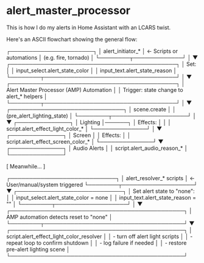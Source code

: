 # alert_master_processor
This is how I do my alerts in Home Assistant with an LCARS twist.

Here's an ASCII flowchart showing the general flow:

┌──────────────────────┐
│ alert_initiator_*    │  ← Scripts or automations
│ (e.g. fire, tornado) │
└────────┬─────────────┘
         │
         ▼
┌────────────────────────────────────────────┐
│ Set:                                      │
│   input_select.alert_state_color          │
│   input_text.alert_state_reason           │
└────────┬───────────────────────────────────┘
         │
         ▼
┌────────────────────────────────────────────┐
│ Alert Master Processor (AMP) Automation    │
│ Trigger: state change to alert_* helpers   │
└────────┬───────────────────────────────────┘
         │
         ▼
  ┌──────────────────────────────┐
  │ scene.create                 │
  │ (pre_alert_lighting_state)  │
  └────────┬────────────────────┘
           │
           ▼
     ┌──────────────┐
     │ Lighting     │──────┐
     │ Effects:     │      │
     │   script.alert_effect_light_color_* │
     └──────────────┘      │
                           ▼
                     ┌──────────────┐
                     │ Screen       │
                     │ Effects:     │
                     │   script.alert_effect_screen_color_* │
                     └──────────────┘
                           ▼
                     ┌──────────────┐
                     │ Audio Alerts │
                     │   script.alert_audio_reason_*       │
                     └──────────────┘

   [ Meanwhile… ]

┌────────────────────────────┐
│ alert_resolver_* scripts   │  ← User/manual/system triggered
└────────┬───────────────────┘
         ▼
┌────────────────────────────┐
│ Set alert state to "none": │
│   input_select.alert_state_color = none     │
│   input_text.alert_state_reason = ""        │
└────────┬───────────────────┘
         │
         ▼
  ┌──────────────────────────────────────────────┐
  │ AMP automation detects reset to "none"       │
  └────────┬─────────────────────────────────────┘
           ▼
  ┌──────────────────────────────────────────────┐
  │ script.alert_effect_light_color_resolver     │
  │ - turn off alert light scripts               │
  │ - repeat loop to confirm shutdown            │
  │ - log failure if needed                      │
  │ - restore pre-alert lighting scene           │
  └──────────────────────────────────────────────┘
